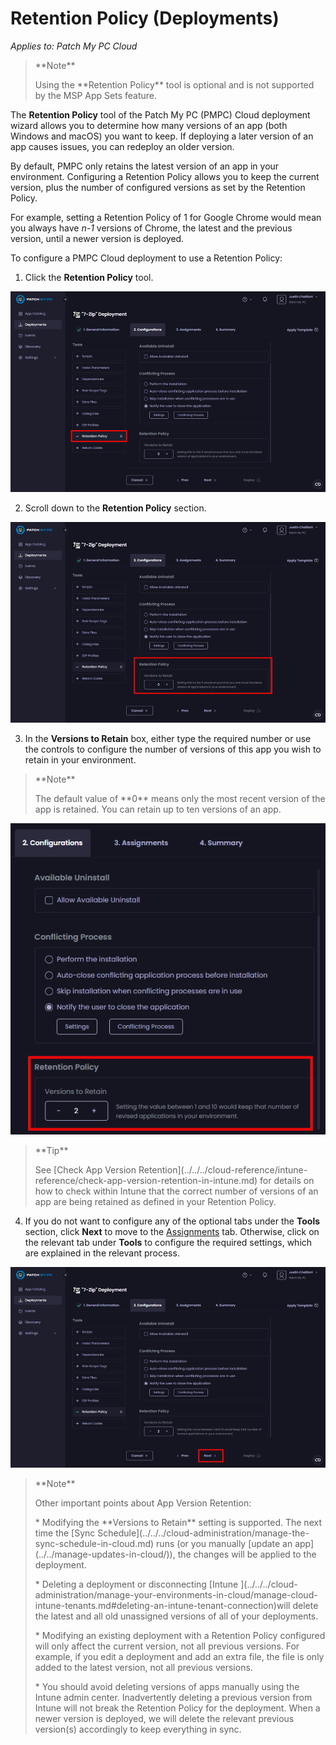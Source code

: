 # Retention Policy (Deployments)

_Applies to: Patch My PC Cloud_

<blockquote class="wp-block-quote">
<p>**Note**</p>
<p>Using the **Retention Policy** tool is optional and is not supported by the MSP App Sets feature.</p>
</blockquote>

The **Retention Policy** tool of the Patch My PC (PMPC) Cloud deployment wizard allows you to determine how many versions of an app (both Windows and macOS) you want to keep. If deploying a later version of an app causes issues, you can redeploy an older version.

By default, PMPC only retains the latest version of an app in your environment. Configuring a Retention Policy allows you to keep the current version, plus the number of configured versions as set by the Retention Policy.

For example, setting a Retention Policy of 1 for Google Chrome would mean you always have _n-1_ versions of Chrome, the latest and the previous version, until a newer version is deployed.

To configure a PMPC Cloud deployment to use a Retention Policy:

1. Click the **Retention Policy** tool.

![Clicking the "Retention Policy" tool](/_images/image-(99).png "Clicking the “Retention Policy” tool")

2. Scroll down to the **Retention Policy** section.

![Scrolling down to the "Retention Policy" section.](/_images/image-(100).png "Scrolling down to the “Retention Policy” section.")

3. In the **Versions to Retain** box, either type the required number or use the controls to configure the number of versions of this app you wish to retain in your environment.

<blockquote class="wp-block-quote">
<p>**Note**</p>
<p>The default value of **0** means only the most recent version of the app is retained. You can retain up to ten versions of an app.</p>
</blockquote>

![Configuring the number of versions of this app to retain using the "Versions to Retain" box](/_images/image-(61).png "Configuring the number of versions of this app to retain using the “Versions to Retain” box")

<blockquote class="wp-block-quote">
<p>**Tip**</p>
<p>See [Check App Version Retention](../../../cloud-reference/intune-reference/check-app-version-retention-in-intune.md) for details on how to check within Intune that the correct number of versions of an app are being retained as defined in your Retention Policy.</p>
</blockquote>

4. If you do not want to configure any of the optional tabs under the **Tools** section, click **Next** to move to the [Assignments](../cloud-assignments-deployment-tab.md) tab. Otherwise, click on the relevant tab under **Tools** to configure the required settings, which are explained in the relevant process.

![Clicking "Next" to move to the "Assignments" tab](/_images/image-(102).png "Clicking “Next” to move to the “Assignments” tab")

<blockquote class="wp-block-quote">
<p>**Note**</p>
<p>Other important points about App Version Retention:</p>
<p>* Modifying the **Versions to Retain** setting is supported. The next time the [Sync Schedule](../../../cloud-administration/manage-the-sync-schedule-in-cloud.md) runs (or you manually [update an app](../../manage-updates-in-cloud/)), the changes will be applied to the deployment.</p>
<p>* Deleting a deployment or disconnecting [Intune ](../../../cloud-administration/manage-your-environments-in-cloud/manage-cloud-intune-tenants.md#deleting-an-intune-tenant-connection)will delete the latest and all old unassigned versions of all of your deployments.</p>
<p>* Modifying an existing deployment with a Retention Policy configured will only affect the current version, not all previous versions. For example, if you edit a deployment and add an extra file, the file is only added to the latest version, not all previous versions.</p>
<p>* You should avoid deleting versions of apps manually using the Intune admin center. Inadvertently deleting a previous version from Intune will not break the Retention Policy for the deployment. When a newer version is deployed, we will delete the relevant previous version(s) accordingly to keep everything in sync.</p>
</blockquote>